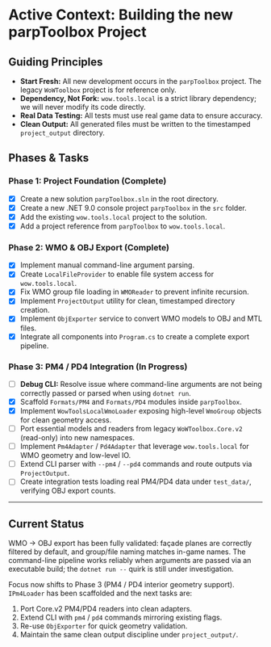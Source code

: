 # Active Context: Building the new parpToolbox Project

## Guiding Principles
- **Start Fresh:** All new development occurs in the `parpToolbox` project. The legacy `WoWToolbox` project is for reference only.
- **Dependency, Not Fork:** `wow.tools.local` is a strict library dependency; we will never modify its code directly.
- **Real Data Testing:** All tests must use real game data to ensure accuracy.
- **Clean Output:** All generated files must be written to the timestamped `project_output` directory.

## Phases & Tasks

### Phase 1: Project Foundation (Complete)
- [x] Create a new solution `parpToolbox.sln` in the root directory.
- [x] Create a new .NET 9.0 console project `parpToolbox` in the `src` folder.
- [x] Add the existing `wow.tools.local` project to the solution.
- [x] Add a project reference from `parpToolbox` to `wow.tools.local`.

### Phase 2: WMO & OBJ Export (Complete)
- [x] Implement manual command-line argument parsing.
- [x] Create `LocalFileProvider` to enable file system access for `wow.tools.local`.
- [x] Fix WMO group file loading in `WMOReader` to prevent infinite recursion.
- [x] Implement `ProjectOutput` utility for clean, timestamped directory creation.
- [x] Implement `ObjExporter` service to convert WMO models to OBJ and MTL files.
- [x] Integrate all components into `Program.cs` to create a complete export pipeline.

### Phase 3: PM4 / PD4 Integration (In Progress)
- [ ] **Debug CLI:** Resolve issue where command-line arguments are not being correctly passed or parsed when using `dotnet run`.
- [x] Scaffold `Formats/PM4` and `Formats/PD4` modules inside `parpToolbox`.
- [x] Implement `WowToolsLocalWmoLoader` exposing high-level `WmoGroup` objects for clean geometry access.
- [ ] Port essential models and readers from legacy `WoWToolbox.Core.v2` (read-only) into new namespaces.
- [ ] Implement `Pm4Adapter` / `Pd4Adapter` that leverage `wow.tools.local` for WMO geometry and low-level IO.
- [ ] Extend CLI parser with `--pm4` / `--pd4` commands and route outputs via `ProjectOutput`.
- [ ] Create integration tests loading real PM4/PD4 data under `test_data/`, verifying OBJ export counts.

---

## Current Status
WMO → OBJ export has been fully validated: façade planes are correctly filtered by default, and group/file naming matches in-game names. The command-line pipeline works reliably when arguments are passed via an executable build; the `dotnet run --` quirk is still under investigation.

Focus now shifts to Phase 3 (PM4 / PD4 interior geometry support).  `IPm4Loader` has been scaffolded and the next tasks are:
1. Port Core.v2 PM4/PD4 readers into clean adapters.
2. Extend CLI with `pm4` / `pd4` commands mirroring existing flags.
3. Re-use `ObjExporter` for quick geometry validation.
4. Maintain the same clean output discipline under `project_output/`. 

